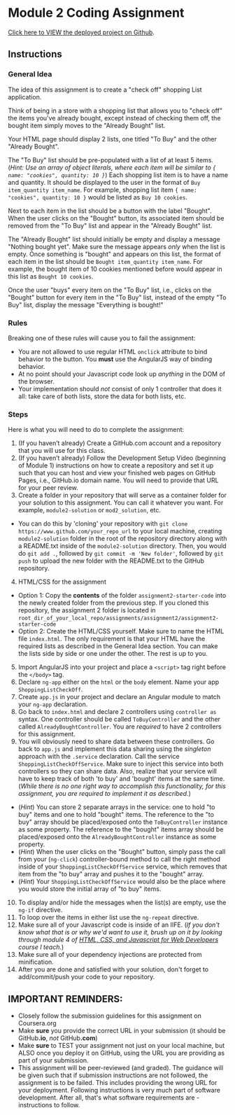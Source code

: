 Module 2 Coding Assignment
=======
[Click here to VIEW the deployed project on Github](https://jassimran.github.io/AngularJS/Module%202%20-%20Filters%2C%20Digest%20Cycle%2C%20Controller%20Inheritance%2C%20and%20Custom%20Services).

## Instructions

### General Idea
The idea of this assignment is to create a "check off" shopping List application.

Think of being in a store with a shopping list that allows you to "check off" the items you've already bought, except instead of checking them off, the bought item simply moves to the "Already Bought" list.

Your HTML page should display 2 lists, one titled "To Buy" and the other "Already Bought".

The "To Buy" list should be pre-populated with a list of at least 5 items. (*Hint: Use an array of object literals, where each item will be similar to `{ name: "cookies", quantity: 10 }`*) Each shopping list item is to have a name and quantity. It should be displayed to the user in the format of `Buy item_quantity item_name`. For example, shopping list item `{ name: "cookies", quantity: 10 }` would be listed as `Buy 10 cookies`.

Next to each item in the list should be a button with the label "Bought". When the user clicks on the "Bought" button, its associated item should be removed from the "To Buy" list and appear in the "Already Bought" list.

The "Already Bought" list should initially be empty and display a message "Nothing bought yet". Make sure the message appears *only* when the list is empty. Once something is "bought" and appears on this list, the format of each item in the list should be `Bought item_quantity item_name`. For example, the bought item of 10 cookies mentioned before would appear in this list as `Bought 10 cookies`.

Once the user "buys" every item on the "To Buy" list, i.e., clicks on the "Bought" button for every item in the "To Buy" list, instead of the empty "To Buy" list, display the message "Everything is bought!"


### Rules
Breaking one of these rules will cause you to fail the assignment:
* You are not allowed to use regular HTML `onclick` attribute to bind behavior to the button. You **must** use the AngularJS way of binding behavior.
* At no point should your Javascript code look up *anything* in the DOM of the browser.
* Your implementation should *not* consist of only 1 controller that does it all: take care of both lists, store the data for both lists, etc.

### Steps
Here is what you will need to do to complete the assignment:

1. (If you haven’t already) Create a GitHub.com account and a repository that you will use for this class.
2. (If you haven’t already) Follow the Development Setup Video (beginning of Module 1) instructions on how to create a repository and set it up such that you can host and view your finished web pages on GitHub Pages, i.e., GitHub.io domain name. You will need to provide that URL for your peer review.
3. Create a folder in your repository that will serve as a container folder for your solution to this assignment. You can call it whatever you want. For example, `module2-solution` or `mod2_solution`, etc.
  * You can do this by 'cloning' your repository with `git clone https://www.github.com/your_repo_url` to your local machine, creating `module2-solution` folder in the root of the repository directory along with a README.txt inside of the `module2-solution` directory. Then, you would do `git add .`, followed by `git commit -m 'New folder'`, followed by `git push` to upload the new folder with the README.txt to the GitHub repository.
4. HTML/CSS for the assignment
  * Option 1: Copy the **contents** of the folder `assignment2-starter-code` into the newly created folder from the previous step. If you cloned this repository, the assignment 2 folder is located in `root_dir_of_your_local_repo/assignments/assignment2/assignment2-starter-code`
  * Option 2: Create the HTML/CSS yourself. Make sure to name the HTML file `index.html`. The only requirement is that your HTML have the required lists as described in the General Idea section. You can make the lists side by side or one under the other. The rest is up to you.
5. Import AngularJS into your project and place a `<script>` tag right before the `</body>` tag.
6. Declare `ng-app` either on the `html` or the `body` element. Name your app `ShoppingListCheckOff`.
7. Create `app.js` in your project and declare an Angular module to match your `ng-app` declaration.
8. Go back to `index.html` and declare 2 controllers using `controller as` syntax. One controller should be called `ToBuyController` and the other called `AlreadyBoughtController`. You are *required* to have 2 controllers for this assignment.
9. You will obviously need to share data between these controllers. Go back to `app.js` and implement this data sharing using the *singleton* approach with the `.service` declaration. Call the service `ShoppingListCheckOffService`. Make sure to inject this service into both controllers so they can share data. Also, realize that your service will have to keep track of both 'to buy' and 'bought' items at the same time. (*While there is no one right way to accomplish this functionality, for this assignment, you are required to implement it as described.*)
  * (*Hint*) You can store 2 separate arrays in the service: one to hold "to buy" items and one to hold "bought" items. The reference to the "to buy" array should be placed/exposed onto the `ToBuyController` instance as some property. The reference to the "bought" items array should be placed/exposed onto the `AlreadyBoughtController` instance as some property.
  * (*Hint*) When the user clicks on the "Bought" button, simply pass the call from your (`ng-click`) controller-bound method to call the right method inside of your `ShoppingListCheckOffService` service, which removes that item from the "to buy" array and pushes it to the "bought" array.
  * (*Hint*) Your `ShoppingListCheckOffService` would also be the place where you would store the initial array of "to buy" items.
10. To display and/or hide the messages when the list(s) are empty, use the `ng-if` directive.
11. To loop over the items in either list use the `ng-repeat` directive.
12. Make sure all of your Javascript code is inside of an IIFE. (*If you don't know what that is or why we'd want to use it, brush up on it by looking through module 4 of [HTML, CSS, and Javascript for Web Developers](https://www.coursera.org/learn/html-css-javascript-for-web-developers/) course I teach.*)
13. Make sure all of your dependency injections are protected from minification.
14. After you are done and satisfied with your solution, don't forget to add/commit/push your code to your repository.

## **IMPORTANT REMINDERS:**
* Closely follow the submission guidelines for this assignment on Coursera.org
* Make **sure** you provide the correct URL in your submission (it should be GitHub<b>.io</b>, *not* GitHub<b>.com</b>)
* Make **sure** to TEST your assignment not just on your local machine, but ALSO once you deploy it on GitHub, using the URL you are providing as part of your submission.
* This assignment will be peer-reviewed (and graded). The guidance will be given such that if submission instructions are not followed, the assignment is to be failed. This includes providing the wrong URL for your deployment. Following instructions is very much part of software development. After all, that's what software requirements are - instructions to follow.
